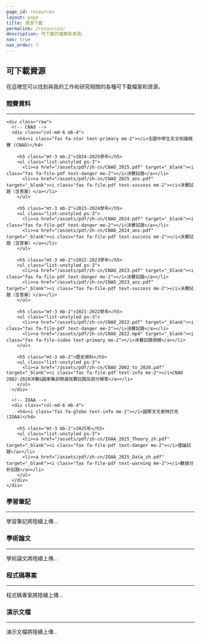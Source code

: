```yaml
---
page_id: resources
layout: page
title: 資源下載
permalink: /resources/
description: 可下載的檔案和資源。
nav: true
nav_order: 7
---
```


<!-- pages/resources.md -->
<div class="resources">
  <h2>可下載資源</h2>
  
  <div class="row">
    <div class="col-md-12">
      <p>在這裡您可以找到與我的工作和研究相關的各種可下載檔案和資源。</p>
    </div>
  </div>

  <!-- 竞赛资料 -->
  <section class="mt-5">
    <h3><i class="fas fa-trophy text-warning me-2"></i>競賽資料</h3>
    <hr>
    
    <div class="row">
      <!-- CNAO -->
      <div class="col-md-6 mb-4">
        <h4><i class="fas fa-star text-primary me-2"></i>全國中學生天文知識競賽 (CNAO)</h4>
        
        <h5 class="mt-3 mb-2">2024-2025學年</h5>
        <ul class="list-unstyled ps-3">
          <li><a href="/assets/pdf/zh-cn/CNAO_2025.pdf" target="_blank"><i class="fas fa-file-pdf text-danger me-2"></i>決賽試題</a></li>
          <li><a href="/assets/pdf/zh-cn/CNAO_2025_ans.pdf" target="_blank"><i class="fas fa-file-pdf text-success me-2"></i>決賽試題（含答案）</a></li>
        </ul>
        
        <h5 class="mt-3 mb-2">2023-2024學年</h5>
        <ul class="list-unstyled ps-3">
          <li><a href="/assets/pdf/zh-cn/CNAO_2024.pdf" target="_blank"><i class="fas fa-file-pdf text-danger me-2"></i>決賽試題</a></li>
          <li><a href="/assets/pdf/zh-cn/CNAO_2024_ans.pdf" target="_blank"><i class="fas fa-file-pdf text-success me-2"></i>決賽試題（含答案）</a></li>
        </ul>
        
        <h5 class="mt-3 mb-2">2022-2023學年</h5>
        <ul class="list-unstyled ps-3">
          <li><a href="/assets/pdf/zh-cn/CNAO_2023.pdf" target="_blank"><i class="fas fa-file-pdf text-danger me-2"></i>決賽試題</a></li>
          <li><a href="/assets/pdf/zh-cn/CNAO_2023_ans.pdf" target="_blank"><i class="fas fa-file-pdf text-success me-2"></i>決賽試題（含答案）</a></li>
        </ul>
        
        <h5 class="mt-3 mb-2">2021-2022學年</h5>
        <ul class="list-unstyled ps-3">
          <li><a href="/assets/pdf/zh-cn/CNAO_2022.pdf" target="_blank"><i class="fas fa-file-pdf text-danger me-2"></i>決賽試題</a></li>
          <li><a href="/assets/pdf/zh-cn/CNAO_2022.mp4" target="_blank"><i class="fas fa-file-video text-primary me-2"></i>決賽試題視頻</a></li>
        </ul>
        
        <h5 class="mt-3 mb-2">歷史資料</h5>
        <ul class="list-unstyled ps-3">
          <li><a href="/assets/pdf/zh-cn/CNAO_2002_to_2020.pdf" target="_blank"><i class="fas fa-file-pdf text-info me-2"></i>CNAO 2002-2020決賽&國家集訓隊選拔賽試題及部分解答</a></li>
        </ul>
      </div>
      
      <!-- IOAA -->
      <div class="col-md-6 mb-4">
        <h4><i class="fas fa-globe text-info me-2"></i>國際天文奧林匹克 (IOAA)</h4>
        
        <h5 class="mt-3 mb-2">2025年</h5>
        <ul class="list-unstyled ps-3">
          <li><a href="/assets/pdf/zh-cn/IOAA_2025_Theory_zh.pdf" target="_blank"><i class="fas fa-file-pdf text-danger me-2"></i>理論試題</a></li>
          <li><a href="/assets/pdf/zh-cn/IOAA_2025_Data_zh.pdf" target="_blank"><i class="fas fa-file-pdf text-warning me-2"></i>數據分析試題</a></li>
        </ul>
      </div>
    </div>
  </section>

  <!-- 学习笔记 -->
  <section class="mt-5">
    <h3><i class="fas fa-book text-success me-2"></i>學習筆記</h3>
    <hr>
    <div class="row">
      <div class="col-md-12">
        <p class="text-muted">學習筆記將陸續上傳...</p>
        <!-- 在此添加学习笔记 -->
      </div>
    </div>
  </section>

  <!-- 学术论文 -->
  <section class="mt-5">
    <h3><i class="fas fa-file-alt text-primary me-2"></i>學術論文</h3>
    <hr>
    <div class="row">
      <div class="col-md-12">
        <p class="text-muted">學術論文將陸續上傳...</p>
        <!-- 在此添加学术论文 -->
      </div>
    </div>
  </section>

  <!-- 代码项目 -->
  <section class="mt-5">
    <h3><i class="fas fa-code text-secondary me-2"></i>程式碼專案</h3>
    <hr>
    <div class="row">
      <div class="col-md-12">
        <p class="text-muted">程式碼專案將陸續上傳...</p>
        <!-- 在此添加代码项目 -->
      </div>
    </div>
  </section>

  <!-- 演示文档 -->
  <section class="mt-5">
    <h3><i class="fas fa-presentation-screen text-danger me-2"></i>演示文檔</h3>
    <hr>
    <div class="row">
      <div class="col-md-12">
        <p class="text-muted">演示文檔將陸續上傳...</p>
        <!-- 在此添加演示文档 -->
      </div>
    </div>
  </section>

</div>